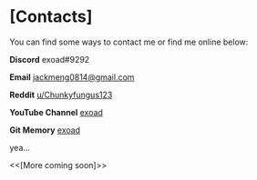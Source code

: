 # [Contacts]

You can find some ways to contact me or find me online below:

**Discord** exoad#9292

**Email** jackmeng0814@gmail.com

**Reddit** [u/Chunkyfungus123](https://www.reddit.com/user/Chunkyfungus123)

**YouTube Channel** [exoad](https://www.youtube.com/channel/UCIfv7sIqmww_5Ggn9HOkbIg)

**Git Memory** [exoad](https://www.gitmemory.com/exoad)

yea...

<<[More coming soon]>>
